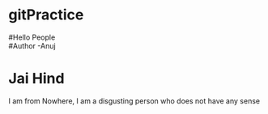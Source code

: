 # gitPractice
#Hello People
</br>
#Author -Anuj
<h1>Jai Hind</h1>
<p>I am from Nowhere, I am a disgusting person who does not have any sense</p>
